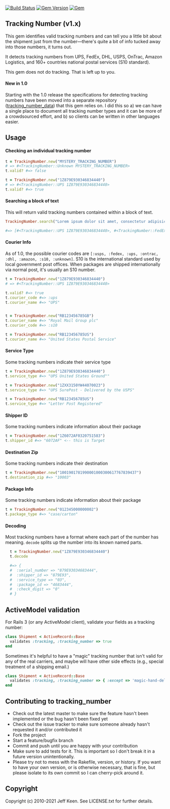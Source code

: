 [![Build Status](https://travis-ci.org/jkeen/tracking_number.svg?branch=master)](https://travis-ci.org/jkeen/tracking_number)
[![Gem Version](https://badge.fury.io/rb/tracking_number.svg)](https://badge.fury.io/rb/tracking_number)
[![Gem](https://img.shields.io/gem/dt/tracking_number.svg)]()
## Tracking Number (v1.x)

This gem identifies valid tracking numbers and can tell you a little bit about the shipment just from the number—there's quite a bit of info tucked away into those numbers, it turns out.

It detects tracking numbers from UPS, FedEx, DHL, USPS, OnTrac, Amazon Logistics, and 160+ countries national postal services (S10 standard).

This gem does not do tracking. That is left up to you.

#### New in 1.0

Starting with the 1.0 release the specifications for detecting tracking numbers have been moved into a separate repository ([tracking_number_data](http://github.com/jkeen/tracking_number_data)) that this gem relies on. I did this so a) we can have a single place to document all tracking number types and it can be more of a crowdsourced effort, and b) so clients can be written in other languages easier.

## Usage

#### Checking an individual tracking number
```ruby
t = TrackingNumber.new("MYSTERY_TRACKING_NUMBER")
# => #<TrackingNumber::Unknown MYSTERY_TRACKING_NUMBER>
t.valid? #=> false

t = TrackingNumber.new("1Z879E930346834440")
# => #<TrackingNumber::UPS 1Z879E930346834440>
t.valid? #=> true
```

#### Searching a block of text
This will return valid tracking numbers contained within a block of text.

```ruby
TrackingNumber.search("Lorem ipsum dolor sit amet, consectetur adipisicing elit, sed do eiusmod tempor incididunt ut labore et dolore magna aliqua. Ut enim ad minim veniam, 1Z879E930346834440 nostrud exercitation ullamco laboris nisi ut aliquip ex ea commodo consequat. Duis aute 9611020987654312345672 dolor in reprehenderit in voluptate velit esse cillum dolore eu fugiat nulla pariatur. Excepteur sint occaecat cupidatat non proident, sunt in culpa qui officia deserunt mollit anim id est laborum.")

#=> [#<TrackingNumber::UPS 1Z879E930346834440>, #<TrackingNumber::FedExGround96 9611020987654312345672>]
```

#### Courier Info
As of 1.0, the possible courier codes are `[:usps, :fedex, :ups, :ontrac, :dhl, :amazon, :s10, :unknown]`. S10 is the international standard used by local government post offices. When packages are shipped internationally via normal post, it's usually an S10 number.

```ruby
t = TrackingNumber.new("1Z879E930346834440")
# => #<TrackingNumber::UPS 1Z879E930346834440>

t.valid? #=> true
t.courier_code #=> :ups
t.courier_name #=> "UPS"


t = TrackingNumber.new("RB123456785GB")
t.courier_name #=> "Royal Mail Group plc"
t.courier_code #=> :s10

t = TrackingNumber.new("RB123456785US")
t.courier_name #=> "United States Postal Service"
```

#### Service Type
Some tracking numbers indicate their service type

```ruby
t = TrackingNumber.new("1Z879E930346834440")
t.service_type #=> "UPS United States Ground""

t = TrackingNumber.new("1ZXX3150YW44070023")
t.service_type #=> "UPS SurePost - Delivered by the USPS"

t = TrackingNumber.new("RB123456785US")
t.service_type #=> "Letter Post Registered"
```

#### Shipper ID
Some tracking numbers indicate information about their package
```ruby
t = TrackingNumber.new("1Z6072AF0320751583")
t.shipper_id #=> "6072AF" <-- this is Target
```

#### Destination Zip
Some tracking numbers indicate their destination

```ruby
t = TrackingNumber.new("1001901781990001000300617767839437")
t.destination_zip #=> "10003"
```

#### Package Info
Some tracking numbers indicate information about their package

```ruby
t = TrackingNumber.new("012345000000002")
t.package_type #=> "case/carton"
```

#### Decoding
Most tracking numbers have a format where each part of the number has meaning. `decode` splits up the number into its known named parts.
```ruby
  t = TrackingNumber.new("1Z879E930346834440")
  t.decode

  #=> {
  #  :serial_number => "879E93034683444",
  #  :shipper_id => "879E93",
  #  :service_type => "03",
  #  :package_id => "4683444",
  #  :check_digit => "0"
  # }   
```

## ActiveModel validation

For Rails 3 (or any ActiveModel client), validate your fields as a tracking number:
```ruby
class Shipment < ActiveRecord::Base
  validates :tracking, :tracking_number => true
end
```
Sometimes it's helpful to have a "magic" tracking number that isn't valid for any of the real carriers, and maybe will have other side effects (e.g., special treatment of a shipping email.)

```ruby
class Shipment < ActiveRecord::Base
  validates :tracking, :tracking_number => { :except => 'magic-hand-delivery' }
end
```

## Contributing to tracking_number
* Check out the latest master to make sure the feature hasn't been implemented or the bug hasn't been fixed yet
* Check out the issue tracker to make sure someone already hasn't requested it and/or contributed it
* Fork the project
* Start a feature/bugfix branch
* Commit and push until you are happy with your contribution
* Make sure to add tests for it. This is important so I don't break it in a future version unintentionally.
* Please try not to mess with the Rakefile, version, or history. If you want to have your own version, or is otherwise necessary, that is fine, but please isolate to its own commit so I can cherry-pick around it.

## Copyright

Copyright (c) 2010-2021 Jeff Keen. See LICENSE.txt for
further details.
